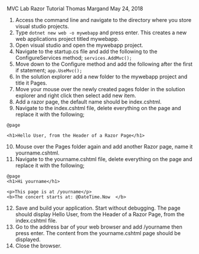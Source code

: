 MVC Lab Razor Tutorial
Thomas Margand
May 24, 2018


1. Access the command line and navigate to the directory where you store visual studio projects.
2. Type `dotnet new web -o mywebapp` and press enter. This creates a new web applications project titled mywebapp.
3. Open visual studio and open the mywebapp project.
4. Navigate to the startup.cs file and add the following to the ConfigureServices method;
   `services.AddMvc();`
5. Move down to the Configure method and add the following after the first if statement;
   `app.UseMvc();`
6. In the solution explorer add a new folder to the mywebapp project and title it Pages.
7. Move your mouse over the newly created pages folder in the solution explorer and right click then select add new item.
8. Add a razor page, the default name should be index.cshtml.
9. Navigate to the index.cshtml file, delete everything on the page and replace it with the following;
```
@page

<h1>Hello User, from the Header of a Razor Page</h1>
```
10. Mouse over the Pages folder again and add another Razor page, name it yourname.cshtml.
11. Navigate to the yourname.cshtml file, delete everything on the page and replace it with the following;
```
@page
<h1>Hi yourname</h1>

<p>This page is at /yourname</p>
<b>The concert starts at: @DateTime.Now  </b>
```
12. Save and build your application. Start without debugging.  The page should display Hello User, from the Header of a Razor Page, from the index.cshtml file.
13. Go to the address bar of your web browser and add /yourname then press enter. The content from the yourname.cshtml page should be displayed.
14. Close the browser.
